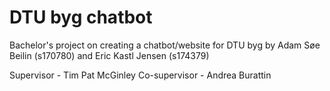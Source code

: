 # DTU byg chatbot
Bachelor's project on creating a chatbot/website for DTU byg by Adam Søe Beilin (s170780) and Eric Kastl Jensen (s174379)

Supervisor - Tim Pat McGinley
Co-supervisor - Andrea Burattin
